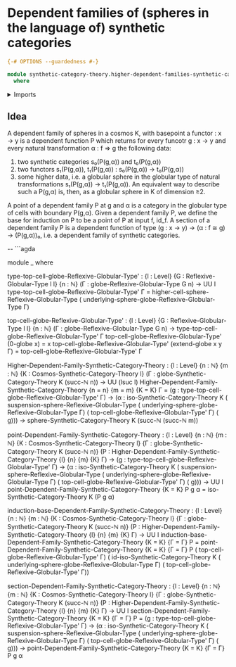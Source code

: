 # Dependent families of (spheres in the language of) synthetic categories

```agda
{-# OPTIONS --guardedness #-}

module synthetic-category-theory.higher-dependent-families-synthetic-categories
  where
```

<details><summary>Imports</summary>

```agda
open import foundation.universe-levels

open import elementary-number-theory.natural-numbers

open import globular-types.reflexive-globular-types
open import globular-types.globes
open import globular-types.globular-spheres-reflexive-globular-types

open import synthetic-category-theory.synthetic-categories'
```

</details>

## Idea

A dependent family of spheres in a cosmos K, with basepoint a functor : x → y is
a dependent function P which returns for every funcotr g : x → y and every
natural transformation α : f ⇒ g the following data:
  1) two synthetic categories s₀(P(g,α)) and t₀(P(g,α))
  2) two functors s₁(P(g,α)), t₁(P(g,α)) : s₀(P(g,α)) → t₀(P(g,α))
  3) some higher data, i.e. a globular sphere in the globular type of natural
    transformations s₁(P(g,α)) → t₁(P(g,α)).
An equivalent way to describe such a P(g,α) is, then, as a globular sphere in K
of dimension ≥2.

A point of a dependent family P at g and α is a category in the globular type
of cells with boundary P(g,α).  Given a dependent family P, we define the base
for induction on P to be a point of P at input f, id_f. A section of a dependent 
family P is a dependent function of type (g : x → y) → (α : f ≅ g) → (P(g,α))₀,
i.e. a dependent family of synthetic categories. 


-- ```agda


module _ where

  type-top-cell-globe-Reflexive-Globular-Type' :
    {l : Level} {G : Reflexive-Globular-Type l l} {n : ℕ}
    (Γ : globe-Reflexive-Globular-Type G n) → UU l
  type-top-cell-globe-Reflexive-Globular-Type' Γ =
    higher-cell-sphere-Reflexive-Globular-Type
        ( underlying-sphere-globe-Reflexive-Globular-Type Γ)

  top-cell-globe-Reflexive-Globular-Type' :
    {l : Level} {G : Reflexive-Globular-Type l l} {n : ℕ}
    (Γ : globe-Reflexive-Globular-Type G n) →
    type-top-cell-globe-Reflexive-Globular-Type' Γ
  top-cell-globe-Reflexive-Globular-Type' (0-globe x) = x
  top-cell-globe-Reflexive-Globular-Type' (extend-globe x y Γ) =
      top-cell-globe-Reflexive-Globular-Type' Γ

  Higher-Dependent-Family-Synthetic-Category-Theory :
    {l : Level} {n : ℕ} {m : ℕ}
    {K : Cosmos-Synthetic-Category-Theory l}
    (Γ : globe-Synthetic-Category-Theory K (succ-ℕ n)) →
    UU (lsuc l)
  Higher-Dependent-Family-Synthetic-Category-Theory {n = n} {m = m} {K = K} Γ = 
    (g : type-top-cell-globe-Reflexive-Globular-Type' Γ) →
    (α : iso-Synthetic-Category-Theory K
      ( suspension-sphere-Reflexive-Globular-Type
        ( underlying-sphere-globe-Reflexive-Globular-Type Γ)
        ( top-cell-globe-Reflexive-Globular-Type' Γ)
        ( g))) →
    sphere-Synthetic-Category-Theory K (succ-ℕ (succ-ℕ m))

  point-Dependent-Family-Synthetic-Category-Theory :
    {l : Level} {n : ℕ} {m : ℕ}
    {K : Cosmos-Synthetic-Category-Theory l}
    {Γ : globe-Synthetic-Category-Theory K (succ-ℕ n)}
    (P : Higher-Dependent-Family-Synthetic-Category-Theory {l} {n} {m} {K} Γ) →
    (g : type-top-cell-globe-Reflexive-Globular-Type' Γ) →
    (α : iso-Synthetic-Category-Theory K
      ( suspension-sphere-Reflexive-Globular-Type
        ( underlying-sphere-globe-Reflexive-Globular-Type Γ)
        ( top-cell-globe-Reflexive-Globular-Type' Γ)
        ( g))) → UU l
  point-Dependent-Family-Synthetic-Category-Theory {K = K} P g α =
    iso-Synthetic-Category-Theory K (P g α)

  induction-base-Dependent-Family-Synthetic-Category-Theory :
    {l : Level} {n : ℕ} {m : ℕ}
    {K : Cosmos-Synthetic-Category-Theory l}
    {Γ : globe-Synthetic-Category-Theory K (succ-ℕ n)}
    (P : Higher-Dependent-Family-Synthetic-Category-Theory {l} {n} {m} {K} Γ) →
    UU l
  induction-base-Dependent-Family-Synthetic-Category-Theory {K = K} {Γ = Γ} P =
    point-Dependent-Family-Synthetic-Category-Theory {K = K} {Γ = Γ} P
      ( top-cell-globe-Reflexive-Globular-Type' Γ)
      ( id-iso-Synthetic-Category-Theory K
        ( underlying-sphere-globe-Reflexive-Globular-Type Γ)
        ( top-cell-globe-Reflexive-Globular-Type' Γ))

  section-Dependent-Family-Synthetic-Category-Theory :
    {l : Level} {n : ℕ} {m : ℕ}
    {K : Cosmos-Synthetic-Category-Theory l}
    {Γ : globe-Synthetic-Category-Theory K (succ-ℕ n)}
    (P : Higher-Dependent-Family-Synthetic-Category-Theory {l} {n} {m} {K} Γ) →
    UU l
  section-Dependent-Family-Synthetic-Category-Theory {K = K} {Γ = Γ} P = 
    (g : type-top-cell-globe-Reflexive-Globular-Type' Γ) →
    (α : iso-Synthetic-Category-Theory K
      ( suspension-sphere-Reflexive-Globular-Type
        ( underlying-sphere-globe-Reflexive-Globular-Type Γ)
        ( top-cell-globe-Reflexive-Globular-Type' Γ)
        ( g))) →
    point-Dependent-Family-Synthetic-Category-Theory {K = K} {Γ = Γ} P g α

```  